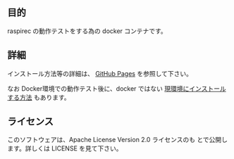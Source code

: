 
## 目的

raspirec の動作テストをする為の docker コンテナです。

## 詳細
インストール方法等の詳細は、
[GitHub Pages](https://kaikoma-soft.github.io/src/docker-raspirec.html)
を参照して下さい。

なお Docker環境での動作テスト後に、docker ではない
[現環境にインストールする方法](https://kaikoma-soft.github.io/src/not_docker-raspirec.html) もあります。


## ライセンス
このソフトウェアは、Apache License Version 2.0 ライセンスのも
とで公開します。詳しくは LICENSE を見て下さい。



